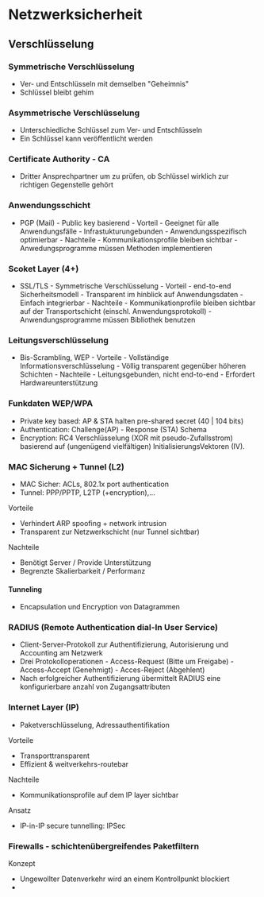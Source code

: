 # Netzwerksicherheit

## Verschlüsselung 

### Symmetrische Verschlüsselung

- Ver- und Entschlüsseln mit demselben "Geheimnis"
- Schlüssel bleibt gehim

### Asymmetrische Verschlüsselung

- Unterschiedliche Schlüssel zum Ver- und Entschlüsseln
- Ein Schlüssel kann veröffentlicht werden

### Certificate Authority - CA

- Dritter Ansprechpartner um zu prüfen, ob Schlüssel wirklich zur richtigen Gegenstelle gehört

### Anwendungsschicht

- PGP (Mail) 
      - Public key basierend
      - Vorteil
          - Geeignet für alle Anwendungsfälle
          - Infrastukturungebunden
          - Anwendungsspezifisch optimierbar
      - Nachteile
          - Kommunikationsprofile bleiben sichtbar
          - Anwedungsprogramme müssen Methoden implementieren

### Scoket Layer (4+)

- SSL/TLS
      - Symmetrische Verschlüsselung
      - Vorteil
          - end-to-end Sicherheitsmodell
          - Transparent im hinblick auf Anwendungsdaten
          - Einfach integrierbar
      - Nachteile
          - Kommunikationprofile bleiben sichtbar auf der Transportschicht (einschl. Anwendungsprotokoll)
          - Anwendungsprogramme müssen Bibliothek benutzen

### Leitungsverschlüsselung

- Bis-Scrambling, WEP
      - Vorteile
          - Vollständige Informationsverschlüsselung
          - Völlig transparent gegenüber höheren Schichten
      - Nachteile
          - Leitungsgebunden, nicht end-to-end
          - Erfordert Hardwareunterstützung

### Funkdaten WEP/WPA

- Private key based: AP & STA halten pre-shared secret (40 | 104 bits)
- Authentication: Challenge(AP) - Response (STA) Schema
- Encryption: RC4 Verschlüsselung (XOR mit pseudo-Zufallsstrom) basierend auf (ungenügend vielfältigen) InitialisierungsVektoren (IV).

### MAC Sicherung + Tunnel (L2)

- MAC Sicher: ACLs, 802.1x port authentication
- Tunnel: PPP/PPTP, L2TP (+encryption),...

Vorteile
- Verhindert ARP spoofing + network intrusion
- Transparent zur Netzwerkschicht (nur Tunnel sichtbar)
  
Nachteile
- Benötigt Server / Provide Unterstützung
- Begrenzte Skalierbarkeit / Performanz

#### Tunneling

- Encapsulation und Encryption von Datagrammen

### RADIUS (Remote Authentication dial-In User Service)

- Client-Server-Protokoll zur Authentifizierung, Autorisierung und Accounting am Netzwerk
- Drei Protokolloperationen
      - Access-Request (Bitte um Freigabe)
      - Access-Accept (Genehmigt)
      - Acces-Reject (Abgehlent)
- Nach erfolgreicher Authentifizierung übermittelt RADIUS eine konfigurierbare anzahl von Zugangsattributen

### Internet Layer (IP)

- Paketverschlüsselung, Adressauthentifikation

Vorteile
- Transporttransparent
- Effizient & weitverkehrs-routebar
  
Nachteile
- Kommunikationsprofile auf dem IP layer sichtbar

Ansatz
- IP-in-IP secure tunnelling: IPSec

### Firewalls - schichtenübergreifendes Paketfiltern

Konzept
- Ungewollter Datenverkehr wird an einem Kontrollpunkt blockiert
- 